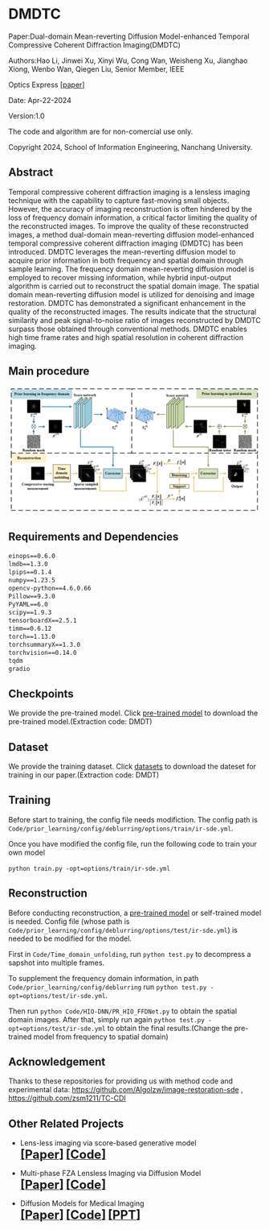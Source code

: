 # DMDTC
Paper:Dual-domain Mean-reverting Diffusion Model-enhanced Temporal Compressive Coherent Diffraction Imaging(DMDTC)

Authors:Hao Li, Jinwei Xu, Xinyi Wu, Cong Wan, Weisheng Xu, Jianghao Xiong, Wenbo Wan, Qiegen Liu, Senior Member, IEEE

Optics Express [[paper](https://opg.optica.org/oe/fulltext.cfm?uri=oe-32-9-15243&id=548856)]

Date: Apr-22-2024

Version:1.0

The code and algorithm are for non-comercial use only.

Copyright 2024, School of Information Engineering, Nanchang University.

## Abstract
Temporal compressive coherent diffraction imaging is a lensless imaging technique with the capability to capture fast-moving small objects. However, the accuracy of imaging reconstruction is often hindered by the loss of frequency domain information, a critical factor limiting the quality of the reconstructed images. To improve the quality of these reconstructed images, a method dual-domain mean-reverting diffusion model-enhanced temporal compressive coherent diffraction imaging (DMDTC) has been introduced. DMDTC leverages the mean-reverting diffusion model to acquire prior information in both frequency and spatial domain through sample learning. The frequency domain mean-reverting diffusion model is employed to recover missing information, while hybrid input-output algorithm is carried out to reconstruct the spatial domain image. The spatial domain mean-reverting diffusion model is utilized for denoising and image restoration. DMDTC has demonstrated a significant enhancement in the quality of the reconstructed images. The results indicate that the structural similarity and peak signal-to-noise ratio of images reconstructed by DMDTC surpass those obtained through conventional methods. DMDTC enables high time frame rates and high spatial resolution in coherent diffraction imaging. 

## Main procedure
![Main procedure](/Figures/Fig3.png "Main proceduce")
## Requirements and Dependencies
  ```
  einops==0.6.0
  lmdb==1.3.0
  lpips==0.1.4
  numpy==1.23.5
  opencv-python==4.6.0.66
  Pillow==9.3.0
  PyYAML==6.0
  scipy==1.9.3
  tensorboardX==2.5.1
  timm==0.6.12
  torch==1.13.0
  torchsummaryX==1.3.0
  torchvision==0.14.0
  tqdm
  gradio
  ```
## Checkpoints
We provide the pre-trained model. Click [pre-trained model](https://pan.baidu.com/s/1733UrbTN1syOTkZh7eGksw?pwd=DMDT) to download the pre-trained model.(Extraction code: DMDT)
## Dataset
We provide the training dataset. Click [datasets](https://pan.baidu.com/s/12zrsjyG96VHLZP47njlAqw?pwd=DMDT) to download the dateset for training in our paper.(Extraction code: DMDT)
## Training
  Before start to training, the config file needs modifiction. The config path is `Code/prior_learning/config/deblurring/options/train/ir-sde.yml`.

  Once you have modified the config file, run the following code to train your own model

  `python train.py -opt=options/train/ir-sde.yml`
## Reconstruction
  Before conducting reconstruction, a [pre-trained model](https://pan.baidu.com/s/1733UrbTN1syOTkZh7eGksw?pwd=DMDT) or self-trained model is needed. Config file (whose path is `Code/prior_learning/config/deblurring/options/test/ir-sde.yml`) is needed to be modified for the model.

  
  First in `Code/Time_domain_unfolding`, run `python test.py` to decompress a sapshot into multiple frames.

  To supplement the frequency domain information, in path `Code/prior_learning/config/deblurring` run `python test.py -opt=options/test/ir-sde.yml`.

  Then run `python Code/HIO-DNN/PR_HIO_FFDNet.py` to obtain the spatial domain images. After that, simply run again `python test.py -opt=options/test/ir-sde.yml` to obtain the final results.(Change the pre-trained model from frequency to spatial domain)
## Acknowledgement
  Thanks to these repositories for providing us with method code and experimental data: https://github.com/Algolzw/image-restoration-sde , https://github.com/zsm1211/TC-CDI
## Other Related Projects
  * Lens-less imaging via score-based generative model  
[<font size=5>**[Paper]**</font>](https://www.opticsjournal.net/M/Articles/OJf1842c2819a4fa2e/Abstract)   [<font size=5>**[Code]**</font>](https://github.com/yqx7150/LSGM)

  * Multi-phase FZA Lensless Imaging via Diffusion Model  
[<font size=5>**[Paper]**</font>](https://opg.optica.org/oe/fulltext.cfm?uri=oe-31-12-20595&id=531211)   [<font size=5>**[Code]**</font>](https://github.com/yqx7150/MLDM)    
  * Diffusion Models for Medical Imaging    
[<font size=5>**[Paper]**</font>](https://github.com/yqx7150/Diffusion-Models-for-Medical-Imaging)   [<font size=5>**[Code]**</font>](https://github.com/yqx7150/Diffusion-Models-for-Medical-Imaging)   [<font size=5>**[PPT]**</font>](https://github.com/yqx7150/HKGM/tree/main/PPT)  
